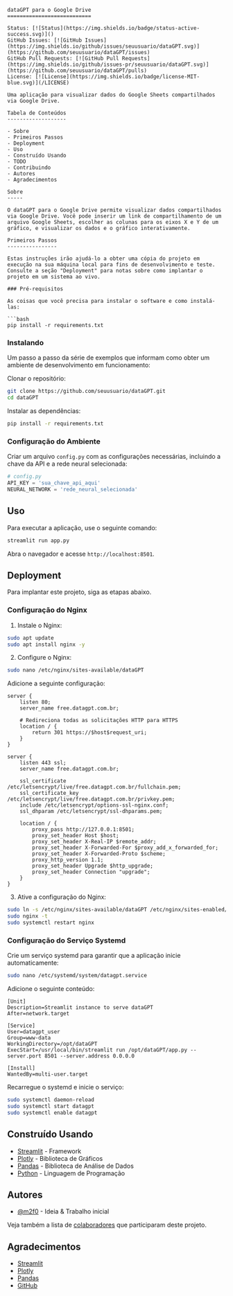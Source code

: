 ```
dataGPT para o Google Drive
===========================

Status: [![Status](https://img.shields.io/badge/status-active-success.svg)]()
GitHub Issues: [![GitHub Issues](https://img.shields.io/github/issues/seuusuario/dataGPT.svg)](https://github.com/seuusuario/dataGPT/issues)
GitHub Pull Requests: [![GitHub Pull Requests](https://img.shields.io/github/issues-pr/seuusuario/dataGPT.svg)](https://github.com/seuusuario/dataGPT/pulls)
License: [![License](https://img.shields.io/badge/license-MIT-blue.svg)](/LICENSE)

Uma aplicação para visualizar dados do Google Sheets compartilhados via Google Drive.

Tabela de Conteúdos
-------------------

- Sobre
- Primeiros Passos
- Deployment
- Uso
- Construído Usando
- TODO
- Contribuindo
- Autores
- Agradecimentos

Sobre
-----

O dataGPT para o Google Drive permite visualizar dados compartilhados via Google Drive. Você pode inserir um link de compartilhamento de um arquivo Google Sheets, escolher as colunas para os eixos X e Y de um gráfico, e visualizar os dados e o gráfico interativamente.

Primeiros Passos
----------------

Estas instruções irão ajudá-lo a obter uma cópia do projeto em execução na sua máquina local para fins de desenvolvimento e teste. Consulte a seção "Deployment" para notas sobre como implantar o projeto em um sistema ao vivo.

### Pré-requisitos

As coisas que você precisa para instalar o software e como instalá-las:

```bash
pip install -r requirements.txt
```

### Instalando

Um passo a passo da série de exemplos que informam como obter um ambiente de desenvolvimento em funcionamento:

Clonar o repositório:

```sh
git clone https://github.com/seuusuario/dataGPT.git
cd dataGPT
```

Instalar as dependências:

```sh
pip install -r requirements.txt
```

### Configuração do Ambiente

Criar um arquivo `config.py` com as configurações necessárias, incluindo a chave da API e a rede neural selecionada:

```python
# config.py
API_KEY = 'sua_chave_api_aqui'
NEURAL_NETWORK = 'rede_neural_selecionada'
```

Uso
---

Para executar a aplicação, use o seguinte comando:

```sh
streamlit run app.py
```

Abra o navegador e acesse `http://localhost:8501`.

Deployment
----------

Para implantar este projeto, siga as etapas abaixo.

### Configuração do Nginx

1. Instale o Nginx:

```sh
sudo apt update
sudo apt install nginx -y
```

2. Configure o Nginx:

```sh
sudo nano /etc/nginx/sites-available/dataGPT
```

Adicione a seguinte configuração:

```
server {
    listen 80;
    server_name free.datagpt.com.br;

    # Redireciona todas as solicitações HTTP para HTTPS
    location / {
        return 301 https://$host$request_uri;
    }
}

server {
    listen 443 ssl;
    server_name free.datagpt.com.br;

    ssl_certificate /etc/letsencrypt/live/free.datagpt.com.br/fullchain.pem;
    ssl_certificate_key /etc/letsencrypt/live/free.datagpt.com.br/privkey.pem;
    include /etc/letsencrypt/options-ssl-nginx.conf;
    ssl_dhparam /etc/letsencrypt/ssl-dhparams.pem;

    location / {
        proxy_pass http://127.0.0.1:8501;
        proxy_set_header Host $host;
        proxy_set_header X-Real-IP $remote_addr;
        proxy_set_header X-Forwarded-For $proxy_add_x_forwarded_for;
        proxy_set_header X-Forwarded-Proto $scheme;
        proxy_http_version 1.1;
        proxy_set_header Upgrade $http_upgrade;
        proxy_set_header Connection "upgrade";
    }
}
```

3. Ative a configuração do Nginx:

```sh
sudo ln -s /etc/nginx/sites-available/dataGPT /etc/nginx/sites-enabled/
sudo nginx -t
sudo systemctl restart nginx
```

### Configuração do Serviço Systemd

Crie um serviço systemd para garantir que a aplicação inicie automaticamente:

```sh
sudo nano /etc/systemd/system/datagpt.service
```

Adicione o seguinte conteúdo:

```
[Unit]
Description=Streamlit instance to serve dataGPT
After=network.target

[Service]
User=datagpt_user
Group=www-data
WorkingDirectory=/opt/dataGPT
ExecStart=/usr/local/bin/streamlit run /opt/dataGPT/app.py --server.port 8501 --server.address 0.0.0.0

[Install]
WantedBy=multi-user.target
```

Recarregue o systemd e inicie o serviço:

```sh
sudo systemctl daemon-reload
sudo systemctl start datagpt
sudo systemctl enable datagpt
```

Construído Usando
-----------------

- [Streamlit](https://streamlit.io/) - Framework
- [Plotly](https://plotly.com/python/) - Biblioteca de Gráficos
- [Pandas](https://pandas.pydata.org/) - Biblioteca de Análise de Dados
- [Python](https://www.python.org/) - Linguagem de Programação

Autores
-------

- [@m2f0](https://github.com/m2f0) - Ideia & Trabalho inicial

Veja também a lista de [colaboradores](https://github.com/seuusuario/dataGPT/graphs/contributors) que participaram deste projeto.

Agradecimentos
--------------

- [Streamlit](https://streamlit.io/)
- [Plotly](https://plotly.com/)
- [Pandas](https://pandas.pydata.org/)
- [GitHub](https://github.com/)
```
